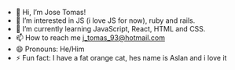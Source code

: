 - 👋 Hi, I’m Jose Tomas!
- 👀 I’m interested in JS (i love JS for now), ruby and rails.
- 🌱 I’m currently learning JavaScript, React, HTML and CSS.
- 📫 How to reach me j_tomas_93@hotmail.com
- 😄 Pronouns: He/Him
- ⚡ Fun fact: I have a fat orange cat, hes name is Aslan and i love it

<!---
Xtremono/Xtremono is a ✨ special ✨ repository because its `README.md` (this file) appears on your GitHub profile.
You can click the Preview link to take a look at your changes.
--->
